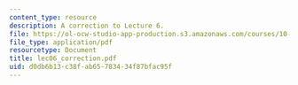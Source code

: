 ```yaml
---
content_type: resource
description: A correction to Lecture 6.
file: https://ol-ocw-studio-app-production.s3.amazonaws.com/courses/10-37-chemical-and-biological-reaction-engineering-spring-2007/d0db6b13c38fab65783434f87bfac95f_lec06_correction.pdf
file_type: application/pdf
resourcetype: Document
title: lec06_correction.pdf
uid: d0db6b13-c38f-ab65-7834-34f87bfac95f
---
```

